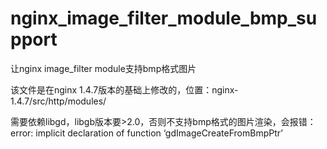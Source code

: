 # nginx_image_filter_module_bmp_support
让nginx image_filter module支持bmp格式图片

该文件是在nginx 1.4.7版本的基础上修改的，位置：nginx-1.4.7/src/http/modules/

需要依赖libgd，libgb版本要>2.0，否则不支持bmp格式的图片渲染，会报错：error: implicit declaration of function ‘gdImageCreateFromBmpPtr’

